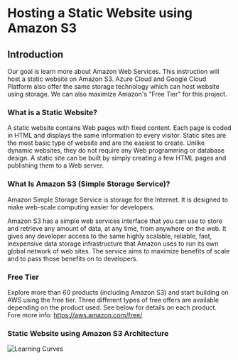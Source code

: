 Hosting a Static Website using Amazon S3
======

Introduction
------------
Our goal is learn more about Amazon Web Services. This instruction will host a static website on Amazon S3.
Azure Cloud and Google Cloud Platform also offer the same storage technology which can host website using storage.
We can also maximize Amazon's "Free Tier" for this project.

### What is a Static Website?
A static website contains Web pages with fixed content. Each page is coded in HTML and displays the same information to every visitor. Static sites are the most basic type of website and are the easiest to create. Unlike dynamic websites, they do not require any Web programming or database design. A static site can be built by simply creating a few HTML pages and publishing them to a Web server.


### What Is Amazon S3 (Simple Storage Service)?
Amazon Simple Storage Service is storage for the Internet. It is designed to make web-scale computing easier for developers.

Amazon S3 has a simple web services interface that you can use to store and retrieve any amount of data, at any time, from anywhere on the web. It gives any developer access to the same highly scalable, reliable, fast, inexpensive data storage infrastructure that Amazon uses to run its own global network of web sites. The service aims to maximize benefits of scale and to pass those benefits on to developers.

### Free Tier 
Explore more than 60 products (including Amazon S3) and start building on AWS using the free tier. Three different types of free offers are available depending on the product used. See below for details on each product.
Fore more info: https://aws.amazon.com/free/


### Static Website using Amazon S3 Architecture
![Learning Curves](https://raw.githubusercontent.com/uber/ludwig/master/docs/images/getting_started_learning_curves.png "Learning Curves")




